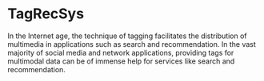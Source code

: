 # TagRecSys
In the Internet age, the technique of tagging facilitates the distribution of multimedia in applications such as search and recommendation. In the vast majority of social media and network applications, providing tags for multimodal data can be of immense help for services like search and recommendation. 
